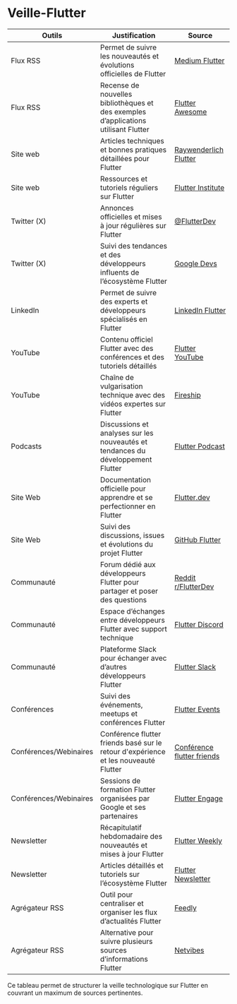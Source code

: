 # Veille-Flutter

| Outils | Justification | Source |
|--------|---------------|--------|
| Flux RSS | Permet de suivre les nouveautés et évolutions officielles de Flutter | [Medium Flutter](https://medium.com/flutter) |
| Flux RSS | Recense de nouvelles bibliothèques et des exemples d’applications utilisant Flutter | [Flutter Awesome](https://flutterawesome.com/) |
| Site web | Articles techniques et bonnes pratiques détaillées pour Flutter | [Raywenderlich Flutter](https://www.raywenderlich.com/flutter) |
| Site web | Ressources et tutoriels réguliers sur Flutter | [Flutter Institute](https://flutter.institute/) |
| Twitter (X) | Annonces officielles et mises à jour régulières sur Flutter | [@FlutterDev](https://twitter.com/FlutterDev) |
| Twitter (X) | Suivi des tendances et des développeurs influents de l’écosystème Flutter | [Google Devs](https://twitter.com/googledevs) |
| LinkedIn | Permet de suivre des experts et développeurs spécialisés en Flutter | [LinkedIn Flutter](https://www.linkedin.com/search/results/people/?keywords=flutter%20developer) |
| YouTube | Contenu officiel Flutter avec des conférences et des tutoriels détaillés | [Flutter YouTube](https://www.youtube.com/c/flutterdev) |
| YouTube | Chaîne de vulgarisation technique avec des vidéos expertes sur Flutter | [Fireship](https://www.youtube.com/c/Fireship) |
| Podcasts | Discussions et analyses sur les nouveautés et tendances du développement Flutter | [Flutter Podcast](https://flutter.dev/community) |
| Site Web | Documentation officielle pour apprendre et se perfectionner en Flutter | [Flutter.dev](https://flutter.dev) |
| Site Web | Suivi des discussions, issues et évolutions du projet Flutter | [GitHub Flutter](https://github.com/flutter/flutter) |
| Communauté | Forum dédié aux développeurs Flutter pour partager et poser des questions | [Reddit r/FlutterDev](https://www.reddit.com/r/FlutterDev/) |
| Communauté | Espace d’échanges entre développeurs Flutter avec support technique | [Flutter Discord](https://discord.com/invite/N7Yshp4) |
| Communauté | Plateforme Slack pour échanger avec d’autres développeurs Flutter | [Flutter Slack](https://fluttercommunity.slack.com/) |
| Conférences | Suivi des événements, meetups et conférences Flutter | [Flutter Events](https://events.google.com/flutter/) |
| Conférences/Webinaires | Conférence flutter friends basé sur le retour d'expérience et les nouveauté Flutter | [Conférence flutter friends]([https://io.google/](https://www.flutterfriends.dev/)) |
| Conférences/Webinaires | Sessions de formation Flutter organisées par Google et ses partenaires | [Flutter Engage](https://developers.google.com/events/flutter-engage) |
| Newsletter | Récapitulatif hebdomadaire des nouveautés et mises à jour Flutter | [Flutter Weekly](https://flutterweekly.dev/) |
| Newsletter | Articles détaillés et tutoriels sur l’écosystème Flutter | [Flutter Newsletter](https://flutter.dev/community) |
| Agrégateur RSS | Outil pour centraliser et organiser les flux d’actualités Flutter | [Feedly](https://feedly.com/) |
| Agrégateur RSS | Alternative pour suivre plusieurs sources d’informations Flutter | [Netvibes](https://www.netvibes.com/) |

Ce tableau permet de structurer la veille technologique sur Flutter en couvrant un maximum de sources pertinentes.

